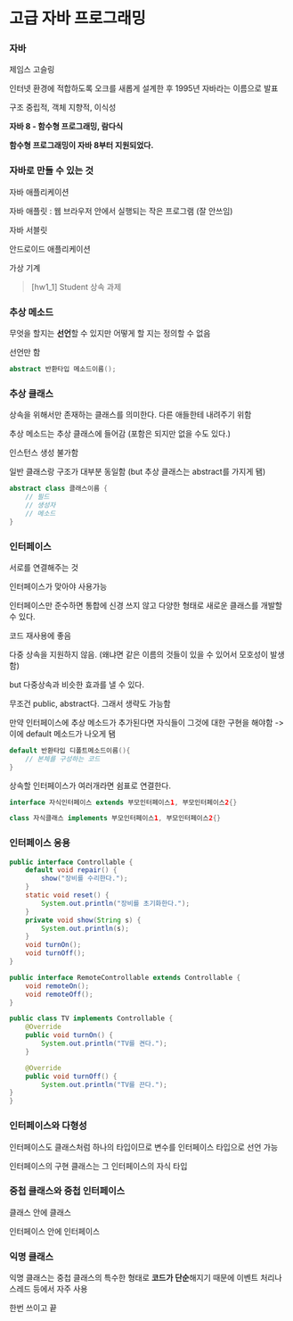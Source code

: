 # 고급 자바 프로그래밍

### 자바

제임스 고슬링

인터넷 환경에 적합하도록 오크를 새롭게 설계한 후 1995년 자바라는 이름으로 발표

구조 중립적, 객체 지향적, 이식성

**자바 8 - 함수형 프로그래밍, 람다식**

**함수형 프로그래밍이 자바 8부터 지원되었다.**

### 자바로 만들 수 있는 것

자바 애플리케이션

자바 애플릿
: 웹 브라우저 안에서 실행되는 작은 프로그램 (잘 안쓰임)

자바 서블릿

안드로이드 애플리케이션

가상 기계

> [hw1_1] Student 상속 과제

### 추상 메소드

무엇을 할지는 **선언**할 수 있지만 어떻게 할 지는 정의할 수 없음

선언만 함

```java
abstract 반환타입 메소드이름();
```

### 추상 클래스

상속을 위해서만 존재하는 클래스를 의미한다. 다른 애들한테 내려주기 위함

추상 메소드는 추상 클래스에 들어감 (포함은 되지만 없을 수도 있다.)

인스턴스 생성 불가함

일반 클래스랑 구조가 대부분 동일함 (but 추상 클래스는 abstract를 가지게 됌)

```java
abstract class 클래스이름 {
    // 필드
    // 생성자
    // 메소드
}
```

### 인터페이스

서로를 연결해주는 것

인터페이스가 맞아야 사용가능

인터페이스만 준수하면 통합에 신경 쓰지 않고 다양한 형태로 새로운 클래스를 개발할 수 있다.

코드 재사용에 좋음

다중 상속을 지원하지 않음. (왜냐면 같은 이름의 것들이 있을 수 있어서 모호성이 발생함)

but 다중상속과 비슷한 효과를 낼 수 있다.

무조건 public, abstract다. 그래서 생략도 가능함

만약 인터페이스에 추상 메소드가 추가된다면 자식들이 그것에 대한 구현을 해야함 -> 이에 default 메소드가 나오게 됌

```java
default 반환타입 디폴트메소드이름(){
    // 본체를 구성하는 코드
}
```

상속할 인터페이스가 여러개라면 쉼표로 연결한다.

```java
interface 자식인터페이스 extends 부모인터페이스1, 부모인터페이스2{}

class 자식클래스 implements 부모인터페이스1, 부모인터페이스2{}
```

### 인터페이스 응용

```java
public interface Controllable {
    default void repair() {
        show("장비를 수리한다.");
    }
    static void reset() {
        System.out.println("장비를 초기화한다.");
    }
    private void show(String s) {
        System.out.println(s);
    }
    void turnOn();
    void turnOff();
}

public interface RemoteControllable extends Controllable {
    void remoteOn();
    void remoteOff();
}

public class TV implements Controllable {
    @Override
    public void turnOn() {
        System.out.println("TV를 켠다.");
    }

    @Override
    public void turnOff() {
        System.out.println("TV를 끈다.");
}
}
```

### 인터페이스와 다형성

인터페이스도 클래스처럼 하나의 타입이므로 변수를 인터페이스 타입으로 선언 가능

인터페이스의 구현 클래스는 그 인터페이스의 자식 타입

### 중첩 클래스와 중첩 인터페이스

클래스 안에 클래스

인터페이스 안에 인터페이스

### 익명 클래스

익명 클래스는 중첩 클래스의 특수한 형태로 **코드가 단순**해지기 때문에 이벤트 처리나 스레드 등에서 자주 사용

한번 쓰이고 끝
